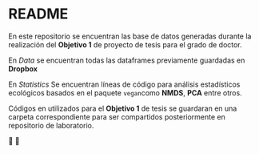 README
================

En este repositorio se encuentran las base de datos generadas durante la
realización del **Objetivo 1** de proyecto de tesis para el grado de
doctor.

En *Data* se encuentran todas las dataframes previamente guardadas en
**Dropbox**

En *Statistics* Se encuentran líneas de código para análisis
estadísticos ecológicos basados en el paquete `vegan`como **NMDS**,
**PCA** entre otros.

Códigos en utilizados para el **Objetivo 1** de tesis se guardaran en
una carpeta correspondiente para ser compartidos posteriormente en
repositorio de laboratorio.

:vulcan_salute: :metal:
